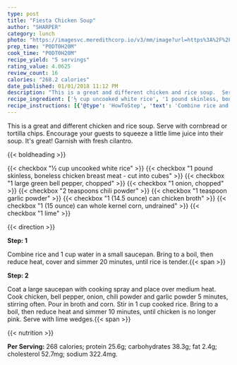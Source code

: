 ```yaml
---
type: post
title: "Fiesta Chicken Soup"
author: "SHARPER"
category: lunch
photo: "https://imagesvc.meredithcorp.io/v3/mm/image?url=https%3A%2F%2Fimages.media-allrecipes.com%2Fuserphotos%2F822916.jpg"
prep_time: "P0DT0H20M"
cook_time: "P0DT0H20M"
recipe_yield: "5 servings"
rating_value: 4.0625
review_count: 16
calories: "268.2 calories"
date_published: 01/01/2018 11:12 PM
description: "This is a great and different chicken and rice soup.  Serve with cornbread or tortilla chips.  Encourage your guests to squeeze a little lime juice into their soup.  It's great!  Garnish with fresh cilantro."
recipe_ingredient: ['½ cup uncooked white rice', '1 pound skinless, boneless chicken breast meat - cut into cubes', '1 large green bell pepper, chopped', '1 onion, chopped', '2 teaspoons chili powder', '1 teaspoon garlic powder', '1 (14.5 ounce) can chicken broth', '1 (15 ounce) can whole kernel corn, undrained', '1 lime']
recipe_instructions: [{'@type': 'HowToStep', 'text': 'Combine rice and 1 cup water in a small saucepan.  Bring to a boil, then reduce heat, cover and simmer 20 minutes, until rice is tender.\n'}, {'@type': 'HowToStep', 'text': 'Coat a large saucepan with cooking spray and place over medium heat.  Cook chicken, bell pepper, onion, chili powder and garlic powder 5 minutes, stirring often.  Pour in broth and corn.  Stir in 1 cup cooked rice.  Bring to a boil, then reduce heat and simmer 10 minutes, until chicken is no longer pink.  Serve with lime wedges.\n'}]
---
```


This is a great and different chicken and rice soup.  Serve with cornbread or tortilla chips.  Encourage your guests to squeeze a little lime juice into their soup.  It's great!  Garnish with fresh cilantro. 

{{< boldheading >}}

{{< checkbox "½ cup uncooked white rice" >}}
{{< checkbox "1 pound skinless, boneless chicken breast meat - cut into cubes" >}}
{{< checkbox "1 large green bell pepper, chopped" >}}
{{< checkbox "1  onion, chopped" >}}
{{< checkbox "2 teaspoons chili powder" >}}
{{< checkbox "1 teaspoon garlic powder" >}}
{{< checkbox "1 (14.5 ounce) can chicken broth" >}}
{{< checkbox "1 (15 ounce) can whole kernel corn, undrained" >}}
{{< checkbox "1  lime" >}}


{{< direction >}}

**Step: 1**

Combine rice and 1 cup water in a small saucepan.  Bring to a boil, then reduce heat, cover and simmer 20 minutes, until rice is tender.{{< span >}}

**Step: 2**

Coat a large saucepan with cooking spray and place over medium heat.  Cook chicken, bell pepper, onion, chili powder and garlic powder 5 minutes, stirring often.  Pour in broth and corn.  Stir in 1 cup cooked rice.  Bring to a boil, then reduce heat and simmer 10 minutes, until chicken is no longer pink.  Serve with lime wedges.{{< span >}}

{{< nutrition >}}

**Per Serving:** 268 calories; protein 25.6g; carbohydrates 38.3g; fat 2.4g; cholesterol 52.7mg; sodium 322.4mg.